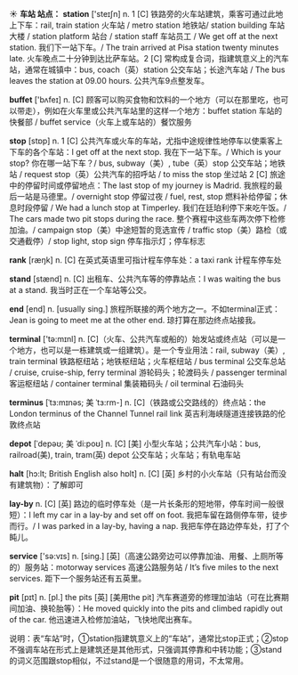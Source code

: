 ☀ <span class="category">**车站 站点：**</span>
<span class="vocabulary">**station**</span> ['steɪʃn] 
<span class="definition">n. 1 [C] 铁路旁的火车站建筑，乘客可通过此地上下车：</span>rail, train station 火车站 / metro station 地铁站/ station building 车站大楼 / station platform 站台 / station staff 车站员工 / We get off at the next station. 我们下一站下车。/ The train arrived at Pisa station twenty minutes late. 火车晚点二十分钟到达比萨车站。<span class="definition">2 [C] 常构成复合词，指建筑意义上的汽车站，通常在城镇中：</span>bus, coach（英）station 公交车站；长途汽车站 / The bus leaves the station at 09.00 hours. 公共汽车9点整发车。

<span class="vocabulary">**buffet**</span> ['bʌfeɪ] 
<span class="definition">n. [C] 顾客可以购买食物和饮料的一个地方（可以在那里吃，也可以带走），例如在火车里或公共汽车站里的这样一个地方：</span>buffet station 车站的快餐部 / buffet service（火车上或车站的）餐饮服务

<span class="vocabulary">**stop**</span> [stɒp] 
<span class="definition">n. 1 [C] 公共汽车或火车的车站，尤指中途规律性地停车以使乘客上下车的各个车站：</span>I get off at the next stop. 我在下一站下车。/ Which is your stop? 你在哪一站下车？/ bus, subway（美）, tube（英）stop 公交车站；地铁站 / request stop（英）公共汽车的招呼站 / to miss the stop 坐过站 <span class="definition">2 [C] 旅途中的停留时间或停留地点：</span>The last stop of my journey is Madrid. 我旅程的最后一站是马德里。/ overnight stop 停留过夜 / fuel, rest, stop 燃料补给停留；休息时段停留 / We had a lunch stop at Timperley. 我们在廷珀利停下来吃午饭。/ The cars made two pit stops during the race. 整个赛程中这些车两次停下检修加油。/ campaign stop（美）中途短暂的竞选宣传 / traffic stop（美）路检（或交通截停）/ stop light, stop sign 停车指示灯；停车标志

<span class="vocabulary">**rank**</span> [ræŋk] 
<span class="definition">n. [C] 在英式英语里可指计程车停车处：</span>a taxi rank 计程车停车处

<span class="vocabulary">**stand**</span> [stænd] 
<span class="definition">n. [C] 出租车、公共汽车等的停靠站点：</span>I was waiting the bus at a stand. 我当时正在一个车站等公交。

<span class="vocabulary">**end**</span> [end] 
<span class="definition">n. [usually sing.] 旅程所联接的两个地方之一。不如terminal正式：</span>Jean is going to meet me at the other end. 琼打算在那边终点站接我。

<span class="vocabulary">**terminal**</span> ['tə:mɪnl] 
<span class="definition">n. [C]（火车、公共汽车或船的）始发站或终点站（可以是一个地方，也可以是一栋建筑或一组建筑）。是一个专业用法：</span>rail, subway（美）, train terminal 铁路枢纽站；地铁枢纽站；火车枢纽站 / bus terminal 公交车总站 / cruise, cruise-ship, ferry terminal 游轮码头；轮渡码头 / passenger terminal 客运枢纽站 / container terminal 集装箱码头 / oil terminal 石油码头
           
<span class="vocabulary">**terminus**</span> [ˈtɜ:mɪnəs; 美 ˈtɜ:rm-]
<span class="definition">n. [C]（铁路或公交路线的）终点站：</span>the London terminus of the Channel Tunnel rail link 英吉利海峡隧道连接铁路的伦敦终点站
           
<span class="vocabulary">**depot**</span> [ˈdepəʊ; 美 ˈdi:poʊ]
<span class="definition">n. [C] [美] 小型火车站；公共汽车小站：</span>bus, railroad(美), train, tram(英) depot 公交车站；火车站；有轨电车站
           
<span class="vocabulary">**halt**</span> [hɔ:lt; British English also hɒlt]
<span class="definition">n. [C] [英] 乡村的小火车站（只有站台而没有建筑物）：</span>了解即可
           
<span class="vocabulary">**lay-by**</span>
<span class="definition">n. [C] [英] 路边的临时停车处（是一片长条形的短地带，停车时间一般很短）：</span>I left my car in a lay-by and set off on foot. 我把车留在路侧停车带，徒步而行。/ I was parked in a lay-by, having a nap. 我把车停在路边停车处，打了个盹儿。

<span class="vocabulary">**service**</span> ['sə:vɪs] 
<span class="definition">n. [sing.] [英]（高速公路旁边可以停靠加油、用餐、上厕所等的）服务站：</span>motorway services 高速公路服务站 / It’s five miles to the next services. 距下一个服务站还有五英里。
           
<span class="vocabulary">**pit**</span> [pɪt]
<span class="definition">n. [pl.] the pits [英] [美用the pit] 汽车赛道旁的修理加油站（可在比赛期间加油、换轮胎等）：</span>He moved quickly into the pits and climbed rapidly out of the car. 他迅速进入检修加油站，飞快地爬出赛车。

说明：表“车站”时，①station指建筑意义上的“车站”，通常比stop正式；②stop不强调车站在形式上是建筑还是其他形式，只强调其停靠和中转功能；③stand的词义范围跟stop相似，不过stand是一个很随意的用词，不太常用。


